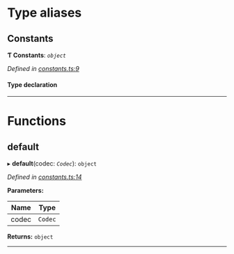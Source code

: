 

# Type aliases

<a id="constants"></a>

##  Constants

**Ƭ Constants**: *`object`*

*Defined in [constants.ts:9](https://github.com/polkadot-js/common/blob/9864646/packages/trie-db/src/constants.ts#L9)*

#### Type declaration

___

# Functions

<a id="default"></a>

##  default

▸ **default**(codec: *`Codec`*): `object`

*Defined in [constants.ts:14](https://github.com/polkadot-js/common/blob/9864646/packages/trie-db/src/constants.ts#L14)*

**Parameters:**

| Name | Type |
| ------ | ------ |
| codec | `Codec` |

**Returns:** `object`

___

